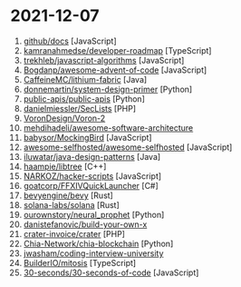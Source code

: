 # 2021-12-07

1. [github/docs](https://github.com/github/docs "The open-source repo for docs.github.com") [JavaScript]
2. [kamranahmedse/developer-roadmap](https://github.com/kamranahmedse/developer-roadmap "Roadmap to becoming a web developer in 2021") [TypeScript]
3. [trekhleb/javascript-algorithms](https://github.com/trekhleb/javascript-algorithms "📝 Algorithms and data structures implemented in JavaScript with explanations and links to further readings") [JavaScript]
4. [Bogdanp/awesome-advent-of-code](https://github.com/Bogdanp/awesome-advent-of-code "A collection of awesome resources related to the yearly Advent of Code challenge.") [JavaScript]
5. [CaffeineMC/lithium-fabric](https://github.com/CaffeineMC/lithium-fabric "A Fabric mod designed to improve the general performance of Minecraft without breaking things") [Java]
6. [donnemartin/system-design-primer](https://github.com/donnemartin/system-design-primer "Learn how to design large-scale systems. Prep for the system design interview. Includes Anki flashcards.") [Python]
7. [public-apis/public-apis](https://github.com/public-apis/public-apis "A collective list of free APIs") [Python]
8. [danielmiessler/SecLists](https://github.com/danielmiessler/SecLists "SecLists is the security tester's companion. It's a collection of multiple types of lists used during security assessments, collected in one place. List types include usernames, passwords, URLs, sensitive data patterns, fuzzing payloads, web shells, and many more.") [PHP]
9. [VoronDesign/Voron-2](https://github.com/VoronDesign/Voron-2 "Voron 2 CoreXY 3D Printer design") 
10. [mehdihadeli/awesome-software-architecture](https://github.com/mehdihadeli/awesome-software-architecture "A curated list of awesome articles, videos, and other resources to learn and practice about software architecture, patterns, and principles.") 
11. [babysor/MockingBird](https://github.com/babysor/MockingBird "🚀AI拟声: 5秒内克隆您的声音并生成任意语音内容 Clone a voice in 5 seconds to generate arbitrary speech in real-time") [JavaScript]
12. [awesome-selfhosted/awesome-selfhosted](https://github.com/awesome-selfhosted/awesome-selfhosted "A list of Free Software network services and web applications which can be hosted on your own servers") [JavaScript]
13. [iluwatar/java-design-patterns](https://github.com/iluwatar/java-design-patterns "Design patterns implemented in Java") [Java]
14. [haampie/libtree](https://github.com/haampie/libtree "ldd as a tree with an option to bundle dependencies into a single folder") [C++]
15. [NARKOZ/hacker-scripts](https://github.com/NARKOZ/hacker-scripts "Based on a true story") [JavaScript]
16. [goatcorp/FFXIVQuickLauncher](https://github.com/goatcorp/FFXIVQuickLauncher "Custom launcher for Final Fantasy XIV") [C#]
17. [bevyengine/bevy](https://github.com/bevyengine/bevy "A refreshingly simple data-driven game engine built in Rust") [Rust]
18. [solana-labs/solana](https://github.com/solana-labs/solana "Web-Scale Blockchain for fast, secure, scalable, decentralized apps and marketplaces.") [Rust]
19. [ourownstory/neural_prophet](https://github.com/ourownstory/neural_prophet "NeuralProphet: A simple forecasting package") [Python]
20. [danistefanovic/build-your-own-x](https://github.com/danistefanovic/build-your-own-x "🤓 Build your own (insert technology here)") 
21. [crater-invoice/crater](https://github.com/crater-invoice/crater "Open Source Invoicing Solution for Individuals & Businesses") [PHP]
22. [Chia-Network/chia-blockchain](https://github.com/Chia-Network/chia-blockchain "Chia blockchain python implementation (full node, farmer, harvester, timelord, and wallet)") [Python]
23. [jwasham/coding-interview-university](https://github.com/jwasham/coding-interview-university "A complete computer science study plan to become a software engineer.") 
24. [BuilderIO/mitosis](https://github.com/BuilderIO/mitosis "Write components once, run everywhere. Compiles to Vue, React, Solid, Angular, Svelte, and more.") [TypeScript]
25. [30-seconds/30-seconds-of-code](https://github.com/30-seconds/30-seconds-of-code "Short JavaScript code snippets for all your development needs") [JavaScript]
